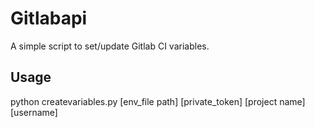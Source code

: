 # Gitlabapi

A simple script to set/update Gitlab CI variables.

## Usage

python createvariables.py [env_file path] [private_token] [project name] [username]